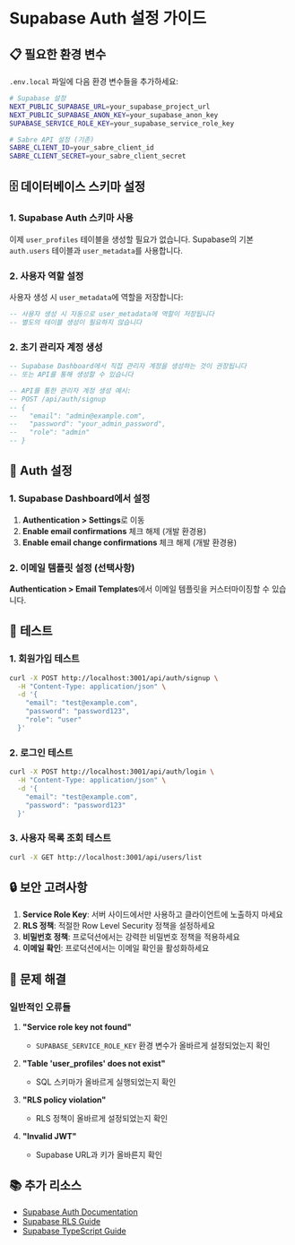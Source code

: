# Supabase Auth 설정 가이드

## 📋 **필요한 환경 변수**

`.env.local` 파일에 다음 환경 변수들을 추가하세요:

```bash
# Supabase 설정
NEXT_PUBLIC_SUPABASE_URL=your_supabase_project_url
NEXT_PUBLIC_SUPABASE_ANON_KEY=your_supabase_anon_key
SUPABASE_SERVICE_ROLE_KEY=your_supabase_service_role_key

# Sabre API 설정 (기존)
SABRE_CLIENT_ID=your_sabre_client_id
SABRE_CLIENT_SECRET=your_sabre_client_secret
```

## 🗄️ **데이터베이스 스키마 설정**

### 1. Supabase Auth 스키마 사용

이제 `user_profiles` 테이블을 생성할 필요가 없습니다. Supabase의 기본 `auth.users` 테이블과 `user_metadata`를 사용합니다.

### 2. 사용자 역할 설정

사용자 생성 시 `user_metadata`에 역할을 저장합니다:

```sql
-- 사용자 생성 시 자동으로 user_metadata에 역할이 저장됩니다
-- 별도의 테이블 생성이 필요하지 않습니다
```

### 2. 초기 관리자 계정 생성

```sql
-- Supabase Dashboard에서 직접 관리자 계정을 생성하는 것이 권장됩니다
-- 또는 API를 통해 생성할 수 있습니다

-- API를 통한 관리자 계정 생성 예시:
-- POST /api/auth/signup
-- {
--   "email": "admin@example.com",
--   "password": "your_admin_password",
--   "role": "admin"
-- }
```

## 🔐 **Auth 설정**

### 1. Supabase Dashboard에서 설정

1. **Authentication > Settings**로 이동
2. **Enable email confirmations** 체크 해제 (개발 환경용)
3. **Enable email change confirmations** 체크 해제 (개발 환경용)

### 2. 이메일 템플릿 설정 (선택사항)

**Authentication > Email Templates**에서 이메일 템플릿을 커스터마이징할 수 있습니다.

## 🚀 **테스트**

### 1. 회원가입 테스트

```bash
curl -X POST http://localhost:3001/api/auth/signup \
  -H "Content-Type: application/json" \
  -d '{
    "email": "test@example.com",
    "password": "password123",
    "role": "user"
  }'
```

### 2. 로그인 테스트

```bash
curl -X POST http://localhost:3001/api/auth/login \
  -H "Content-Type: application/json" \
  -d '{
    "email": "test@example.com",
    "password": "password123"
  }'
```

### 3. 사용자 목록 조회 테스트

```bash
curl -X GET http://localhost:3001/api/users/list
```

## 🔒 **보안 고려사항**

1. **Service Role Key**: 서버 사이드에서만 사용하고 클라이언트에 노출하지 마세요
2. **RLS 정책**: 적절한 Row Level Security 정책을 설정하세요
3. **비밀번호 정책**: 프로덕션에서는 강력한 비밀번호 정책을 적용하세요
4. **이메일 확인**: 프로덕션에서는 이메일 확인을 활성화하세요

## 🐛 **문제 해결**

### 일반적인 오류들

1. **"Service role key not found"**
   - `SUPABASE_SERVICE_ROLE_KEY` 환경 변수가 올바르게 설정되었는지 확인

2. **"Table 'user_profiles' does not exist"**
   - SQL 스키마가 올바르게 실행되었는지 확인

3. **"RLS policy violation"**
   - RLS 정책이 올바르게 설정되었는지 확인

4. **"Invalid JWT"**
   - Supabase URL과 키가 올바른지 확인

## 📚 **추가 리소스**

- [Supabase Auth Documentation](https://supabase.com/docs/guides/auth)
- [Supabase RLS Guide](https://supabase.com/docs/guides/auth/row-level-security)
- [Supabase TypeScript Guide](https://supabase.com/docs/guides/api/typescript-support)
